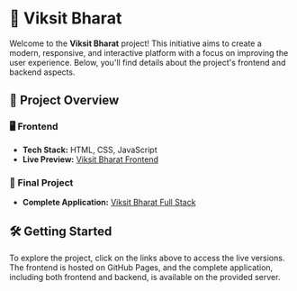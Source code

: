 # 🌟 Viksit Bharat

Welcome to the **Viksit Bharat** project! This initiative aims to create a modern, responsive, and interactive platform with a focus on improving the user experience. Below, you'll find details about the project's frontend and backend aspects.

## 🚀 Project Overview

### 🖥️ Frontend

- **Tech Stack:** HTML, CSS, JavaScript
- **Live Preview:** [Viksit Bharat Frontend](https://madhavdrax.github.io/ViksitBharat/)

### 🔗 Final Project

- **Complete Application:** [Viksit Bharat Full Stack](http://82.112.235.229/)

## 🛠️ Getting Started

To explore the project, click on the links above to access the live versions. The frontend is hosted on GitHub Pages, and the complete application, including both frontend and backend, is available on the provided server.
